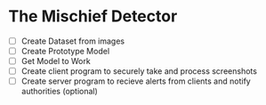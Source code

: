 # The Mischief Detector

- [ ] Create Dataset from images
- [ ] Create Prototype Model
- [ ] Get Model to Work
- [ ] Create client program to securely take and process screenshots
- [ ] Create server program to recieve alerts from clients and notify authorities (optional)
